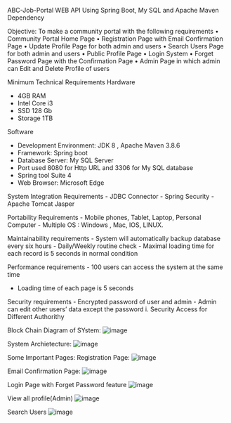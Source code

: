 ABC-Job-Portal WEB API Using Spring Boot, My SQL and Apache Maven Dependency

Objective:
To make a community portal with the following requirements
• Community Portal Home Page 
• Registration Page with Email Confirmation Page 
• Update Profile Page for both admin and users
• Search Users Page for both admin and users
• Public Profile Page 
• Login System
• Forget Password Page with the Confirmation Page 
• Admin Page in which admin can Edit and Delete Profile of users

Minimum Technical  Requirements
Hardware
-	4GB RAM
-	Intel Core i3
-	SSD 128 Gb
-	Storage 1TB

Software
-	Development Environment: JDK 8 , Apache Maven 3.8.6
-	Framework: Spring boot
-	Database Server: My SQL Server
-	Port used 8080 for Http URL and 3306 for My SQL database
-	Spring tool Suite 4
-	Web Browser: Microsoft Edge

System Integration Requirements
  	  - JDBC Connector
    	- Spring Security
 	   - Apache Tomcat Jasper
     
Portability Requirements
	- Mobile phones, Tablet, Laptop, Personal Computer
	- Multiple OS : Windows , Mac, IOS, LINUX.
 
Maintainability requirements 
	- System will automatically backup database every six hours 
	- Daily/Weekly routine check 
		- Maximal loading time for each record is 5 seconds in normal condition
  
Performance requirements 
	- 100 users can access the system at the same time 	
  - Loading time of each page is 5 seconds 
 
Security requirements 
	- Encrypted password of user and admin 
	- Admin can edit other users’ data except the password 
			i. Security Access for Different Authorithy

 Block Chain Diagram of SYstem:
 ![image](https://github.com/user-attachments/assets/b56664fa-e614-4d70-965e-8793a18b275a)

 System Archietecture:
 ![image](https://github.com/user-attachments/assets/f6b5d472-8cb3-4a51-a9ab-5d37d7b05cbc)

Some Important Pages:
Registration Page:
	![image](https://github.com/user-attachments/assets/8f92fc59-d2c3-40d8-b38e-fa319da2db2d)
 	 
Email Confirmation Page:
  	![image](https://github.com/user-attachments/assets/7814d7cd-d2fc-4434-98e1-66c8da3e3f46)
   
Login Page with Forget Password feature
    	![image](https://github.com/user-attachments/assets/ec3a8fd1-bd6e-4b8a-a566-439fe6578cb9)
     
View all profile(Admin)
 	![image](https://github.com/user-attachments/assets/611ccef5-e6c0-480e-8000-8af58ed551d7)
  
Search Users
 	![image](https://github.com/user-attachments/assets/41b1beba-1ee2-4a51-ac8e-d8d99afe4042)



